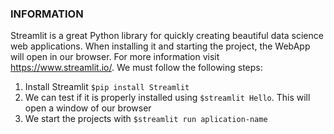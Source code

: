 ### INFORMATION

Streamlit is a great Python library for quickly creating beautiful data science web applications. When installing it and starting the project, the WebApp will open in our browser. For more information visit https://www.streamlit.io/. We must follow the following steps:

1. Install Streamlit `$pip install Streamlit`
2. We can test if it is properly installed using `$streamlit Hello`. This will open a window of our browser
3. We start the projects with `$streamlit run aplication-name`